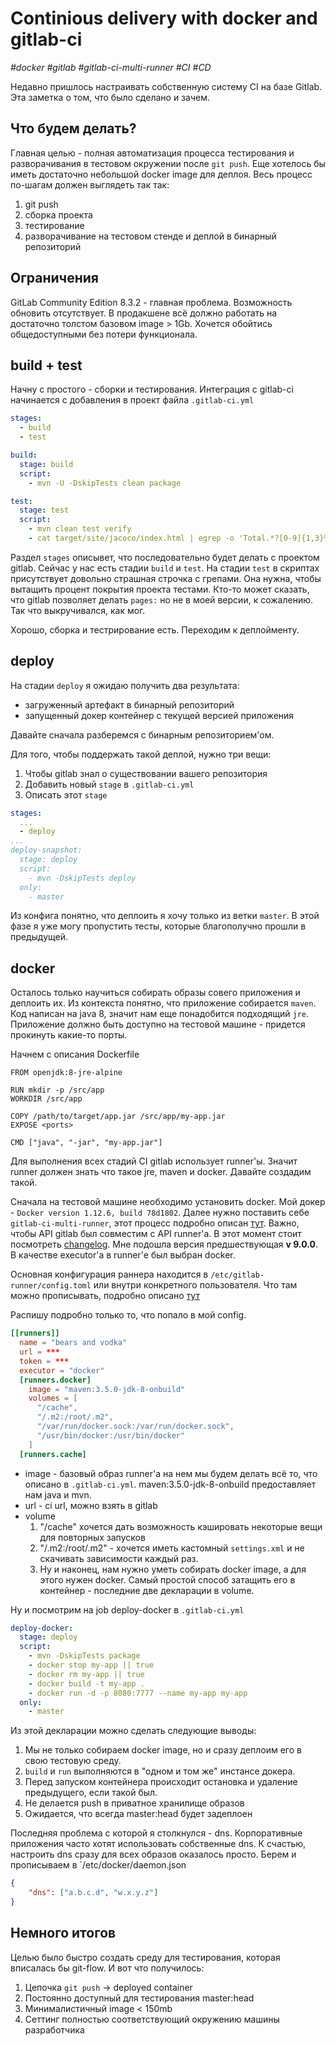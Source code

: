 # Continious delivery with docker and gitlab-ci
*\#docker \#gitlab \#gitlab-ci-multi-runner \#CI \#CD*

Недавно пришлось настраивать собственную систему CI на базе Gitlab. 
Эта заметка о том, что было сделано и зачем.

## Что будем делать?
Главная целью - полная автоматизация процесса тестирования и разворачивания в тестовом окружении после `git push`.
Еще хотелось бы иметь достаточно небольшой docker image для деплоя.
Весь процесс по-шагам должен выглядеть так так:

1. git push
1. сборка проекта
1. тестирование
1. разворачивание на тестовом стенде и деплой в бинарный репозиторий

## Ограничения
GitLab Community Edition 8.3.2 - главная проблема. 
Возможность обновить отсутствует.
В продакшене всё должно работать на достаточно толстом базовом image > 1Gb. 
Хочется обойтись общедоступными без потери функционала.

## build + test
Начну с простого - сборки и тестирования. 
Интеграция с gitlab-ci начинается с добавления в проект файла `.gitlab-ci.yml`

```yml
stages:
  - build
  - test

build:
  stage: build
  script:
    - mvn -U -DskipTests clean package

test:
  stage: test
  script:
    - mvn clean test verify
    - cat target/site/jacoco/index.html | egrep -o 'Total.*?[0-9]{1,3}%' | egrep -o '[0-9]{1,3}%' | head -1   
```

Раздел `stages` описывет, что последовательно будет делать c проектом gitlab. 
Сейчас у нас есть стадии `build` и `test`.
На стадии `test` в скриптах присутствует довольно страшная строчка с грепами. 
Она нужна, чтобы вытащить процент покрытия проекта тестами.
Кто-то может сказать, что gitlab позволяет делать `pages:` но не в моей версии, к сожалению. 
Так что выкручивался, как мог.

Хорошо, сборка и тестрирование есть. Переходим к деплойменту.

## deploy
На стадии `deploy` я ожидаю получить два результата:
- загруженный артефакт в бинарный репозиторий
- запущенный докер контейнер с текущей версией приложения

Давайте сначала разберемся с бинарным репозиторием'ом.

Для того, чтобы поддержать такой деплой, нужно три вещи:
1. Чтобы gitlab знал о существовании вашего репозитория
2. Добавить новый `stage` в `.gitlab-ci.yml`
3. Описать этот `stage`

```yaml
stages:
  ...
  - deploy
...
deploy-snapshot:
  stage: deploy
  script:
    - mvn -DskipTests deploy
  only:
    - master
```

Из конфига понятно, что деплоить я хочу только из ветки `master`. 
В этой фазе я уже могу пропустить тесты, которые благополучно прошли в предыдущей.

## docker
Осталось только научиться собирать образы совего приложения и деплоить их.
Из контекста понятно, что приложение собирается `maven`.
Код написан на java 8, значит нам еще понадобится подходящий `jre`.
Приложение должно быть доступно на тестовой машине - придется прокинуть какие-то порты.

Начнем с описания Dockerfile
```
FROM openjdk:8-jre-alpine

RUN mkdir -p /src/app
WORKDIR /src/app

COPY /path/to/target/app.jar /src/app/my-app.jar
EXPOSE <ports>

CMD ["java", "-jar", "my-app.jar"]
```

Для выполнения всех стадий CI gitlab использует runner'ы. 
Значит runner должен знать что такое jre, maven и docker.
Давайте создадим такой.
 
Сначала на тестовой машине необходимо установить docker. 
Мой докер - `Docker version 1.12.6, build 78d1802`.
Далее нужно поставить себе `gitlab-ci-multi-runner`, этот процесс подробно описан [тут](https://docs.gitlab.com/runner/install/linux-repository.html). 
Важно, чтобы API gitlab был совместим с API runner'а.
В этот момент стоит посмотреть [changelog](https://gitlab.com/gitlab-org/gitlab-ci-multi-runner/blob/master/CHANGELOG.md).
Мне подошла версия предшествующая **v 9.0.0**.
В качестве executor'а в runner'е был выбран docker.

Основная конфигурация раннера находится в `/etc/gitlab-runner/config.toml` или внутри конкретного пользователя.
Что там можно прописывать, подробно описано [тут](https://gitlab.com/gitlab-org/gitlab-ci-multi-runner/blob/master/docs/configuration/advanced-configuration.md)

Распишу подробно только то, что попало в мой config.

```toml
[[runners]]
  name = "bears and vodka"
  url = ***
  token = ***
  executor = "docker"
  [runners.docker]
    image = "maven:3.5.0-jdk-8-onbuild"
    volumes = [
      "/cache", 
      "/.m2:/root/.m2", 
      "/var/run/docker.sock:/var/run/docker.sock", 
      "/usr/bin/docker:/usr/bin/docker"
    ]
  [runners.cache]
```

- image - базовый образ runner'а на нем мы будем делать всё то, что описано в `.gitlab-ci.yml`. maven:3.5.0-jdk-8-onbuild предоставляет нам java и mvn.
- url - ci url, можно взять в gitlab
- volume
  1. "/cache" хочется дать возможность кэшировать некоторые вещи для повторных запусков
  1. "/.m2:/root/.m2" - хочется иметь кастомный `settings.xml` и не скачивать зависимости каждый раз.
  1. Ну и наконец, нам нужно уметь собирать docker image, а для этого нужен docker.
     Самый простой способ затащить его в контейнер - последние две декларации в volume.
     
Ну и посмотрим на job deploy-docker в `.gitlab-ci.yml`

```yaml
deploy-docker:
  stage: deploy
  script:
    - mvn -DskipTests package
    - docker stop my-app || true
    - docker rm my-app || true
    - docker build -t my-app .
    - docker run -d -p 8080:7777 --name my-app my-app
  only:
    - master
```

Из этой декларации можно сделать следующие выводы:
1. Мы не только собираем docker image, но и сразу деплоим его в свою тестовую среду.
1. `build` и `run` выполняются в "одном и том же" инстансе докера.
1. Перед запуском контейнера происходит остановка и удаление предыдущего, если такой был.
1. Не делается push в приватное хранилище образов
1. Ожидается, что всегда master:head будет задеплоен

Последняя проблема с которой я столкнулся - dns. 
Корпоративные приложения часто хотят использовать собственные dns.
К счастью, настроить dns сразу для всех образов оказалось просто. 
Берем и прописываем в `/etc/docker/daemon.json

```json
{
    "dns": ["a.b.c.d", "w.x.y.z"]
}
```

## Немного итогов
Целью было быстро создать среду для тестирования, которая вписалась бы git-flow.
И вот что получилось:
1. Цепочка `git push` -> deployed container
1. Постоянно доступный для тестирования master:head
1. Минималистичный image < 150mb
1. Сеттинг полностью соответствующий окружению машины разработчика
